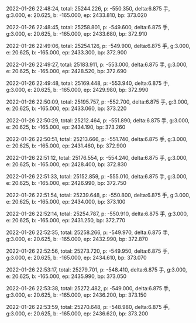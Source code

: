 2022-01-26 22:48:24, total: 25244.226, p: -550.350, delta:6.875 手, g:3.000, e: 20.625, b: -165.000, ep: 2433.810, bp: 373.020

2022-01-26 22:48:45, total: 25258.801, p: -549.600, delta:6.875 手, g:3.000, e: 20.625, b: -165.000, ep: 2433.680, bp: 372.910

2022-01-26 22:49:06, total: 25254.126, p: -549.900, delta:6.875 手, g:3.000, e: 20.625, b: -165.000, ep: 2433.300, bp: 372.900

2022-01-26 22:49:27, total: 25183.911, p: -553.000, delta:6.875 手, g:3.000, e: 20.625, b: -165.000, ep: 2428.520, bp: 372.690

2022-01-26 22:49:48, total: 25169.448, p: -553.940, delta:6.875 手, g:3.000, e: 20.625, b: -165.000, ep: 2429.980, bp: 372.990

2022-01-26 22:50:09, total: 25195.757, p: -552.700, delta:6.875 手, g:3.000, e: 20.625, b: -165.000, ep: 2433.060, bp: 373.220

2022-01-26 22:50:29, total: 25212.464, p: -551.890, delta:6.875 手, g:3.000, e: 20.625, b: -165.000, ep: 2434.190, bp: 373.260

2022-01-26 22:50:51, total: 25213.666, p: -551.740, delta:6.875 手, g:3.000, e: 20.625, b: -165.000, ep: 2431.460, bp: 372.900

2022-01-26 22:51:12, total: 25176.554, p: -554.240, delta:6.875 手, g:3.000, e: 20.625, b: -165.000, ep: 2428.400, bp: 372.830

2022-01-26 22:51:33, total: 25152.859, p: -555.010, delta:6.875 手, g:3.000, e: 20.625, b: -165.000, ep: 2426.990, bp: 372.750

2022-01-26 22:51:54, total: 25239.648, p: -550.800, delta:6.875 手, g:3.000, e: 20.625, b: -165.000, ep: 2434.000, bp: 373.100

2022-01-26 22:52:14, total: 25254.787, p: -550.910, delta:6.875 手, g:3.000, e: 20.625, b: -165.000, ep: 2431.250, bp: 372.770

2022-01-26 22:52:35, total: 25258.266, p: -549.970, delta:6.875 手, g:3.000, e: 20.625, b: -165.000, ep: 2432.990, bp: 372.870

2022-01-26 22:52:56, total: 25273.720, p: -549.950, delta:6.875 手, g:3.000, e: 20.625, b: -165.000, ep: 2434.610, bp: 373.070

2022-01-26 22:53:17, total: 25279.701, p: -548.410, delta:6.875 手, g:3.000, e: 20.625, b: -165.000, ep: 2435.990, bp: 373.050

2022-01-26 22:53:38, total: 25272.482, p: -549.000, delta:6.875 手, g:3.000, e: 20.625, b: -165.000, ep: 2436.200, bp: 373.150

2022-01-26 22:53:59, total: 25270.648, p: -548.980, delta:6.875 手, g:3.000, e: 20.625, b: -165.000, ep: 2436.620, bp: 373.200